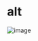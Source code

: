 # alt

![image](https://user-images.githubusercontent.com/81661575/114121751-e7681900-9929-11eb-9097-6e564adb8c06.png)


